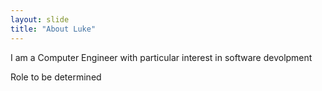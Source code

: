 ```yaml
---
layout: slide
title: "About Luke"
---
```


I am a Computer Engineer with particular interest in software devolpment

Role to be determined
